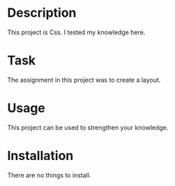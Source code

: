 # Description
This project is Css. I tested my knowledge here.
# Task
The assignment in this project was to create a layout.
# Usage
This project can be used to strengthen your knowledge.
# Installation
There are no things to install.